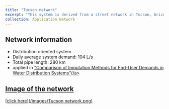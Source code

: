 ```yaml
---
title: "Tucson network"
excerpt: "This system is derived from a street network in Tucson, Arizona"
collection: Application Network
---
```

## Network information
* Distribution oriented system
* Daily average system demand: 104 L/s
* Total pipe length: 280 km
* applied in <a href="https://ascelibrary.org/doi/full/10.1061/%28ASCE%29WR.1943-5452.0001477" target="_blank" rel="noopener noreferrer">"Comparison of Imputation Methods for End-User Demands in Water Distribution Systems"(/a>
  
## Image of the network 
[click here](/images/Tucson network.png)
